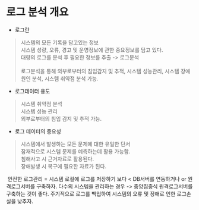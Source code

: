 

# 로그 분석 개요

- 로그란 

>시스템의 모든 기록을 담고있는 정보<br/>
>시스템 성량, 오류, 경고 및 운영정보에 관한 중요정보를 담고 있다.<br/>
>대량의 로그를 분석 후 필요한 정보를 추출 -> 로그분석<br/>  
>로그분석을 통해 외부로부터의 침입감지 및 추적, 시스템 성능관리, 시스템 장애원인 분석, 시스템 취약점 분석 가능. 


- 로그데이터 용도

>시스템 취약점 분석<br/>
>시스템 성능 관리 <br/>
>외부로부터의 침입 감지 및 추적 가능. <br/>


- 로그 데이터의 중요성

>시스템에서 발생하는 모든 문제에 대한 유일한 단서 <br/>
>잠재적으로 시스템 문제를 예측하는데 활용 가능함. <br/>
>침해사고 시 근거자료로 활용된다. <br/>
>장애발생 시 복구에 필요한 자료가 된다. <br/>

​
안전한 로그관리 =  시스템 로컬에 로그를 저장하기 보다 < DB서버를 연동하거나 or 원격로그서버를 구축하자. 
다수의 시스템을 관리하는 경우 -> 중앙집중식 원격로그서버를 구축하는 것이 좋다. 
주기적으로 로그를 백업하여 시스템의 오류 및 장애로 인한 로그손실을 낮추자. 